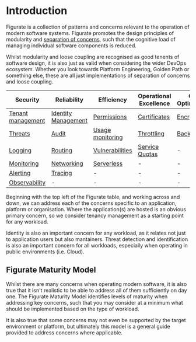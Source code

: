 # Introduction

Figurate is a collection of patterns and concerns relevant to the operation of modern software
systems. Figurate promotes the design principles of modularity and
[separation of concerns](https://en.wikipedia.org/wiki/Separation_of_concerns), such that the
cognitive load of managing individual software components is reduced.

Whilst modularity and loose coupling are recognised as good tenents of software design, it
is also just as valid when considering the wider DevOps ecosystem. Whether you look towards
Platform Engineering, Golden Path or something else, these are all just implementations of
separation of concerns and loose coupling.

<!--
<style>
    .heatMap {
        text-align: center;
    }
    .heatMap a {
        color: white;
    }
    .heatMap th {
        background: grey;
        word-wrap: break-word;
        text-align: center;
    }
    .heatMap tr {
        background: silver;
    }
    .heatMap tr:nth-child(1) td:nth-child(1) { background: red; }
    .heatMap tr:nth-child(1) td:nth-child(2) { background: orange; }
    .heatMap tr:nth-child(1) td:nth-child(3) { background: green; }
    .heatMap tr:nth-child(2) td:nth-child(1) { background: orange; }
    .heatMap tr:nth-child(2) td:nth-child(2) { background: green; }
    .heatMap tr:nth-child(3) td:nth-child(1) { background: green; }
</style>

<div class="heatMap">
-->
| Security                          | Reliability                        | Efficiency                            | Operational Excellence          | Cost Optimization           | Sustainability        |
|-----------------------------------|------------------------------------|---------------------------------------|---------------------------------|-----------------------------|-----------------------|
| [Tenant management](TENANCY.md)   | [Identity Management](identity.md) | [Permissions](PERMISSIONS.md)         | [Certificates](CERTIFICATES.md) | [Encryption](ENCRYPTION.md) | [Secrets](SECRETS.md) |
| [Threats](threats.md)             | [Audit](AUDIT.md)                  | [Usage monitoring](USAGE.md)          | [Throttling](THROTTLING.md)     | [Backups](BACKUP.md)        | -                     |
| [Logging](LOGGING.md)             | [Routing](ROUTING.md)              | [Vulnerabilities](VULNERABILITIES.md) | [Service Quotas](QUOTAS.md)     | -                           | -                     |
| [Monitoring](MONITORING.md)       | [Networking](NETWORKING.md)        | [Serverless](SERVERLESS.md)           | -                               | -                           | -                     |
| [Alerting](ALERTING.md)           | [Tracing](TRACING.md)              | -                                     | -                               | -                           | -                     |
| [Observability](OBSERVABILITY.md) | -                                  | -                                     | -                               | -                           | -                     |
<!--
</div>
-->
Beginning with the top left of the Figurate table, and working across and down, we can
address each of the concerns specific to an application, platform or organisation.
Where the application(s) are hosted is an obvious primary concern, so we consider tenancy 
management as a starting point for any workload.

Identity is also an important concern for
any workload, as it relates not just to application users but also mantainers. Threat
detection and identification is also an important concern for all workloads, especially
when operating in public environments (i.e. Cloud).



## Figurate Maturity Model

Whilst there are many concerns when operating modern software, it is also true
that it isn't realistic to be able to address all of them sufficiently on day one. The
Figurate Maturity Model identifies levels of maturity when addressing key concerns, such
that you may consider at a minimum what should be implemented based on the type of workload.

It is also true that some concerns may not even be supported by the target environment or
platform, but ultimately this model is a general guide provided to address concerns where
applicable.
